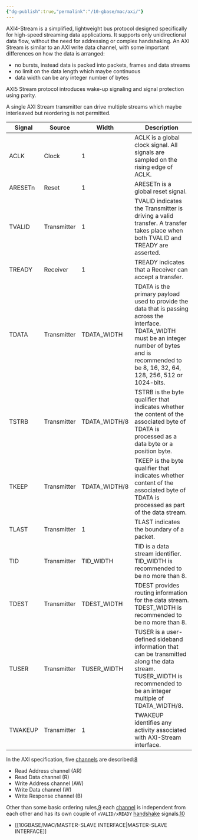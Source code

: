 ```yaml
---
{"dg-publish":true,"permalink":"/10-gbase/mac/axi/"}
---
```



AXI4-Stream is a simplified, lightweight bus protocol designed specifically for high-speed streaming data applications. It supports only unidirectional data flow, without the need for addressing or complex handshaking. An AXI Stream is similar to an AXI write data channel, with some important differences on how the data is arranged:

- no bursts, instead data is packed into packets, frames and data streams
- no limit on the data length which maybe continuous
- data width can be any integer number of bytes

AXI5 Stream protocol introduces wake-up signaling and signal protection using parity.

A single AXI Stream transmitter can drive multiple streams which maybe interleaved but reordering is not permitted.

|Signal|Source|Width|Description|
|---|---|---|---|
|ACLK|Clock|1|ACLK is a global clock signal. All signals are sampled on the rising edge of ACLK.|
|ARESETn|Reset|1|ARESETn is a global reset signal.|
|TVALID|Transmitter|1|TVALID indicates the Transmitter is driving a valid transfer. A transfer takes place when both TVALID and TREADY are asserted.|
|TREADY|Receiver|1|TREADY indicates that a Receiver can accept a transfer.|
|TDATA|Transmitter|TDATA_WIDTH|TDATA is the primary payload used to provide the data that is passing across the interface. TDATA_WIDTH must be an integer number of bytes and is recommended to be 8, 16, 32, 64, 128, 256, 512 or 1024-bits.|
|TSTRB|Transmitter|TDATA_WIDTH/8|TSTRB is the byte qualifier that indicates whether the content of the associated byte of TDATA is processed as a data byte or a position byte.|
|TKEEP|Transmitter|TDATA_WIDTH/8|TKEEP is the byte qualifier that indicates whether content of the associated byte of TDATA is processed as part of the data stream.|
|TLAST|Transmitter|1|TLAST indicates the boundary of a packet.|
|TID|Transmitter|TID_WIDTH|TID is a data stream identifier. TID_WIDTH is recommended to be no more than 8.|
|TDEST|Transmitter|TDEST_WIDTH|TDEST provides routing information for the data stream. TDEST_WIDTH is recommended to be no more than 8.|
|TUSER|Transmitter|TUSER_WIDTH|TUSER is a user-defined sideband information that can be transmitted along the data stream. TUSER_WIDTH is recommended to be an integer multiple of TDATA_WIDTH/8.|
|TWAKEUP|Transmitter|1|TWAKEUP identifies any activity associated with AXI-Stream interface.|

In the AXI specification, five [channels](https://en.wikipedia.org/wiki/Communication_channel "Communication channel") are described:[8](https://en.wikipedia.org/wiki/Advanced_eXtensible_Interface#cite_note-8)

- Read Address channel (AR)
- Read Data channel (R)
- Write Address channel (AW)
- Write Data channel (W)
- Write Response channel (B)

Other than some basic ordering rules,[9](https://en.wikipedia.org/wiki/Advanced_eXtensible_Interface#cite_note-9) each [channel](https://en.wikipedia.org/wiki/Communication_channel "Communication channel") is independent from each other and has its own couple of `xVALID/xREADY` [handshake](https://en.wikipedia.org/wiki/Handshake_(computing) "Handshake (computing)") signals.[10](https://en.wikipedia.org/wiki/Advanced_eXtensible_Interface#cite_note-10)

- [[10GBASE/MAC/MASTER-SLAVE INTERFACE\|MASTER-SLAVE INTERFACE]]

